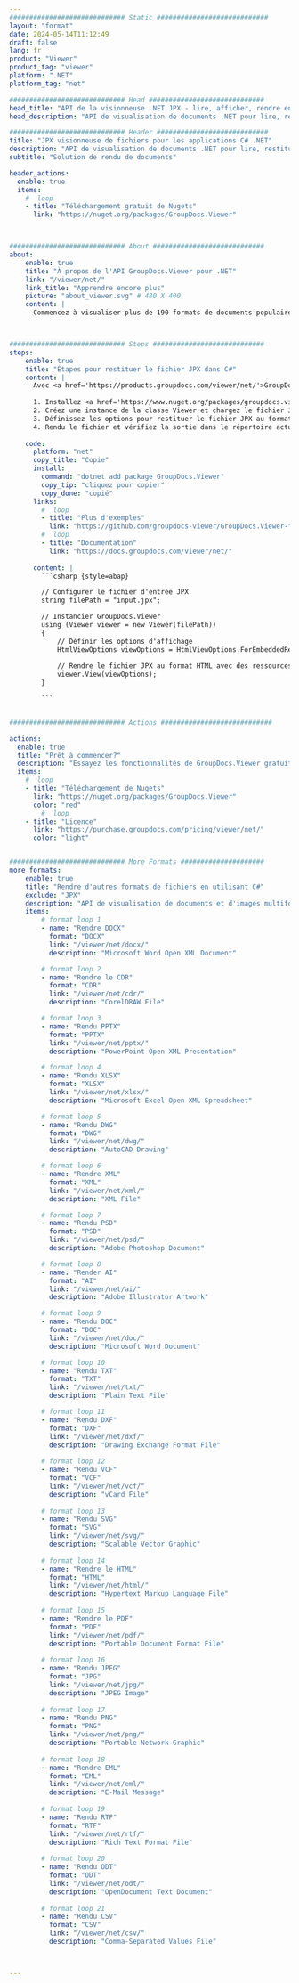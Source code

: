 ```yaml
---
############################# Static ############################
layout: "format"
date: 2024-05-14T11:12:49
draft: false
lang: fr
product: "Viewer"
product_tag: "viewer"
platform: ".NET"
platform_tag: "net"

############################# Head #############################
head_title: "API de la visionneuse .NET JPX - lire, afficher, rendre en C# VB.NET"
head_description: "API de visualisation de documents .NET pour lire, restituer et afficher JPX dans tout type d'applications C#, ASP.NET, VB.NET et .NET Core."

############################# Header ############################
title: "JPX visionneuse de fichiers pour les applications C# .NET" 
description: "API de visualisation de documents .NET pour lire, restituer et afficher le fichier JPX dans tout type d'applications C#, ASP.NET, VB.NET et .NET Core. Affichez les fichiers rendus avec un véritable formatage et une mise en page en HTML5, PDF ou sous forme d'image en utilisant quelques lignes de code." 
subtitle: "Solution de rendu de documents" 

header_actions:
  enable: true
  items:
    #  loop
    - title: "Téléchargement gratuit de Nugets"
      link: "https://nuget.org/packages/GroupDocs.Viewer"



############################# About ############################
about:
    enable: true
    title: "À propos de l'API GroupDocs.Viewer pour .NET"
    link: "/viewer/net/"
    link_title: "Apprendre encore plus"
    picture: "about_viewer.svg" # 480 X 400
    content: |
      Commencez à visualiser plus de 190 formats de documents populaires dans vos applications .NET à l'aide des API GroupDocs.Viewer pour .NET en ajoutant quelques lignes de code. Les développeurs peuvent facilement afficher PDF, traitement de texte, feuille de calcul Excel, présentation, Visio, projet, Outlook et de nombreux autres formats de documents populaires en modes HTML5, image ou PDF. Le rendu du document est rapide, identique au fichier source d'origine, et ne nécessite pas l'installation de logiciels supplémentaires ni d'autres bibliothèques externes.



############################# Steps ############################
steps:
    enable: true
    title: "Étapes pour restituer le fichier JPX dans C#" 
    content: |
      Avec <a href='https://products.groupdocs.com/viewer/net/'>GroupDocs.Viewer</a>, vous pouvez restituer JPX au format HTML, JPEG, PNG ou PDF en quelques étapes.
      
      1. Installez <a href='https://www.nuget.org/packages/groupdocs.viewer'>GroupDocs.Viewer pour .NET</a> à l'aide de votre gestionnaire de packages préféré. 
      2. Créez une instance de la classe Viewer et chargez le fichier JPX avec le chemin complet.  
      3. Définissez les options pour restituer le fichier JPX au format HTML, PNG, JPEG ou PDF. 
      4. Rendu le fichier et vérifiez la sortie dans le répertoire actuel. 
   
    code:
      platform: "net"
      copy_title: "Copie"
      install:
        command: "dotnet add package GroupDocs.Viewer"
        copy_tip: "cliquez pour copier"
        copy_done: "copié"
      links:
        #  loop
        - title: "Plus d'exemples"
          link: "https://github.com/groupdocs-viewer/GroupDocs.Viewer-for-.NET"
        #  loop
        - title: "Documentation"
          link: "https://docs.groupdocs.com/viewer/net/"
          
      content: |
        ```csharp {style=abap}

        // Configurer le fichier d'entrée JPX
        string filePath = "input.jpx";

        // Instancier GroupDocs.Viewer
        using (Viewer viewer = new Viewer(filePath))
        {
            // Définir les options d'affichage
            HtmlViewOptions viewOptions = HtmlViewOptions.ForEmbeddedResources();
                
            // Rendre le fichier JPX au format HTML avec des ressources intégrées
            viewer.View(viewOptions);
        }

        ```            


############################# Actions ############################

actions:
  enable: true
  title: "Prêt à commencer?"
  description: "Essayez les fonctionnalités de GroupDocs.Viewer gratuitement ou demandez une licence"
  items:
    #  loop
    - title: "Téléchargement de Nugets"
      link: "https://nuget.org/packages/GroupDocs.Viewer"
      color: "red"
        #  loop
    - title: "Licence"
      link: "https://purchase.groupdocs.com/pricing/viewer/net/"
      color: "light"


############################# More Formats #####################
more_formats:
    enable: true
    title: "Rendre d'autres formats de fichiers en utilisant C#"
    exclude: "JPX"
    description: "API de visualisation de documents et d'images multiformats pour .NET. Affichez certains des formats de fichiers populaires ci-dessous sans aucun lecteur externe."
    items: 
        # format loop 1
        - name: "Rendre DOCX"
          format: "DOCX"
          link: "/viewer/net/docx/"
          description: "Microsoft Word Open XML Document" 

        # format loop 2
        - name: "Rendre le CDR" 
          format: "CDR"
          link: "/viewer/net/cdr/"
          description: "CorelDRAW File" 

        # format loop 3
        - name: "Rendu PPTX"
          format: "PPTX"
          link: "/viewer/net/pptx/"
          description: "PowerPoint Open XML Presentation" 

        # format loop 4
        - name: "Rendu XLSX"
          format: "XLSX"
          link: "/viewer/net/xlsx/"
          description: "Microsoft Excel Open XML Spreadsheet" 

        # format loop 5
        - name: "Rendu DWG"
          format: "DWG"
          link: "/viewer/net/dwg/"
          description: "AutoCAD Drawing"

        # format loop 6
        - name: "Rendre XML"
          format: "XML"
          link: "/viewer/net/xml/"
          description: "XML File"

        # format loop 7
        - name: "Rendu PSD"
          format: "PSD"
          link: "/viewer/net/psd/"
          description: "Adobe Photoshop Document"

        # format loop 8
        - name: "Render AI"
          format: "AI"
          link: "/viewer/net/ai/"
          description: "Adobe Illustrator Artwork"

        # format loop 9
        - name: "Rendu DOC"
          format: "DOC"
          link: "/viewer/net/doc/"
          description: "Microsoft Word Document" 

        # format loop 10
        - name: "Rendu TXT" 
          format: "TXT"
          link: "/viewer/net/txt/"
          description: "Plain Text File" 

        # format loop 11
        - name: "Rendu DXF" 
          format: "DXF"
          link: "/viewer/net/dxf/"
          description: "Drawing Exchange Format File"  
          
        # format loop 12
        - name: "Rendu VCF"
          format: "VCF"
          link: "/viewer/net/vcf/"
          description: "vCard File"  
              
        # format loop 13
        - name: "Rendu SVG"
          format: "SVG"
          link: "/viewer/net/svg/"
          description: "Scalable Vector Graphic" 
          
        # format loop 14
        - name: "Rendre le HTML"
          format: "HTML"
          link: "/viewer/net/html/"
          description: "Hypertext Markup Language File" 
          
        # format loop 15
        - name: "Rendre le PDF"
          format: "PDF"
          link: "/viewer/net/pdf/"
          description: "Portable Document Format File"
          
        # format loop 16
        - name: "Rendu JPEG"
          format: "JPG"
          link: "/viewer/net/jpg/"
          description: "JPEG Image"
          
        # format loop 17
        - name: "Rendu PNG"
          format: "PNG"
          link: "/viewer/net/png/"
          description: "Portable Network Graphic" 
          
        # format loop 18
        - name: "Rendre EML"
          format: "EML"
          link: "/viewer/net/eml/"
          description: "E-Mail Message" 
          
        # format loop 19
        - name: "Rendu RTF"
          format: "RTF"
          link: "/viewer/net/rtf/"
          description: "Rich Text Format File" 
          
        # format loop 20
        - name: "Rendu ODT"
          format: "ODT"
          link: "/viewer/net/odt/"
          description: "OpenDocument Text Document" 
          
        # format loop 21
        - name: "Rendu CSV"
          format: "CSV"
          link: "/viewer/net/csv/"
          description: "Comma-Separated Values File" 



---
```

